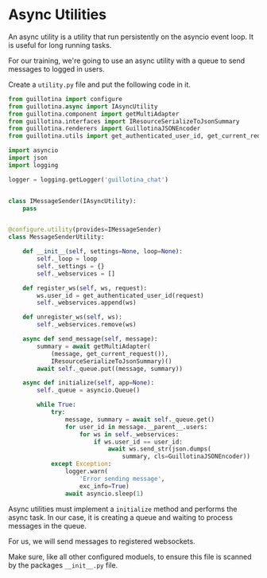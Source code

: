 # Async Utilities

An async utility is a utility that run persistently on the asyncio event loop.
It is useful for long running tasks.

For our training, we're going to use an async utility with a queue to send
messages to logged in users.

Create a `utility.py` file and put the following code in it.

```python
from guillotina import configure
from guillotina.async import IAsyncUtility
from guillotina.component import getMultiAdapter
from guillotina.interfaces import IResourceSerializeToJsonSummary
from guillotina.renderers import GuillotinaJSONEncoder
from guillotina.utils import get_authenticated_user_id, get_current_request

import asyncio
import json
import logging

logger = logging.getLogger('guillotina_chat')


class IMessageSender(IAsyncUtility):
    pass


@configure.utility(provides=IMessageSender)
class MessageSenderUtility:

    def __init__(self, settings=None, loop=None):
        self._loop = loop
        self._settings = {}
        self._webservices = []

    def register_ws(self, ws, request):
        ws.user_id = get_authenticated_user_id(request)
        self._webservices.append(ws)

    def unregister_ws(self, ws):
        self._webservices.remove(ws)

    async def send_message(self, message):
        summary = await getMultiAdapter(
            (message, get_current_request()),
            IResourceSerializeToJsonSummary)()
        await self._queue.put((message, summary))

    async def initialize(self, app=None):
        self._queue = asyncio.Queue()

        while True:
            try:
                message, summary = await self._queue.get()
                for user_id in message.__parent__.users:
                    for ws in self._webservices:
                        if ws.user_id == user_id:
                            await ws.send_str(json.dumps(
                                summary, cls=GuillotinaJSONEncoder))
            except Exception:
                logger.warn(
                    'Error sending message',
                    exc_info=True)
                await asyncio.sleep(1)
```


Async utilities must implement a `initialize` method and performs the async
task. In our case, it is creating a queue and waiting to process messages
in the queue.

For us, we will send messages to registered websockets.

Make sure, like all other configured moduels, to ensure this file is scanned
by the packages `__init__.py` file.
